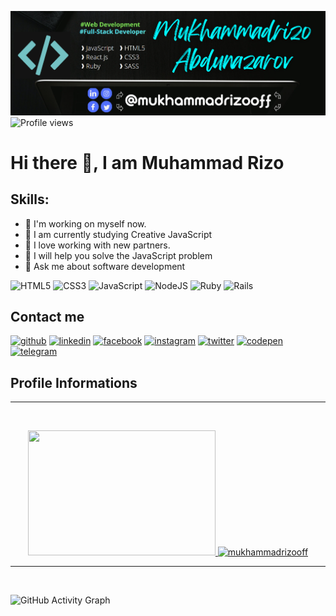 ![I am GitHub Readme Generator's creator](https://github.com/mukhammadrizooff/mukhammadrizooff/blob/main/2022-01-26_02-06-24.png)
![Profile views](https://gpvc.arturio.dev/mukhammadrizooff)  
# Hi there 👋, I am Muhammad Rizo
## Skills: 

- 🔭 I'm working on myself now.
- 🌱 I am currently studying Creative JavaScript
- 👯 I love working with new partners.
- 🤔 I will help you solve the JavaScript problem
- 💬 Ask me about software development

![HTML5](https://img.shields.io/badge/html5-%23E34F26.svg?style=for-the-badge&logo=html5&logoColor=white)
![CSS3](https://img.shields.io/badge/css3-%231572B6.svg?style=for-the-badge&logo=css3&logoColor=white)
![JavaScript](https://img.shields.io/badge/javascript-%23323330.svg?style=for-the-badge&logo=javascript&logoColor=%23F7DF1E)
![NodeJS](https://img.shields.io/badge/node.js-6DA55F?style=for-the-badge&logo=node.js&logoColor=white)
![Ruby](https://img.shields.io/badge/ruby-%23CC342D.svg?style=for-the-badge&logo=ruby&logoColor=white)
![Rails](https://img.shields.io/badge/rails-%23CC0000.svg?style=for-the-badge&logo=ruby-on-rails&logoColor=white)

## Contact me
[<img src='https://cdn.jsdelivr.net/npm/simple-icons@3.0.1/icons/github.svg' alt='github' height='40'>](https://github.com/mukhammadrizooff)  [<img src='https://cdn.jsdelivr.net/npm/simple-icons@3.0.1/icons/linkedin.svg' alt='linkedin' height='40'>](https://www.linkedin.com/in/mukhammadrizooff/)  [<img src='https://cdn.jsdelivr.net/npm/simple-icons@3.0.1/icons/facebook.svg' alt='facebook' height='40'>](https://www.facebook.com/mukhammadrizo.abdunazarov)  [<img src='https://cdn.jsdelivr.net/npm/simple-icons@3.0.1/icons/instagram.svg' alt='instagram' height='40'>](https://www.instagram.com/mukhammadrizooff/)  [<img src='https://cdn.jsdelivr.net/npm/simple-icons@3.0.1/icons/twitter.svg' alt='twitter' height='40'>](https://twitter.com/mukhammadrizooff)  [<img src='https://cdn.jsdelivr.net/npm/simple-icons@3.0.1/icons/codepen.svg' alt='codepen' height='40'>](https://codepen.io/mukhammadrizooff)  [<img src='https://cdn.jsdelivr.net/npm/simple-icons@3.0.1/icons/telegram.svg' alt='telegram' height='40'>](https://t.me/mukhammadrizooff)  

## Profile Informations
<hr>
<br>
<p align="center">
   <a href="https://github.com/mukhammadrizooff">
  <img width="300em" height="200em" src="https://github-readme-stats.vercel.app/api/top-langs/?username=mukhammadrizooff&layout=compact&langs_count=12&theme=graywhite"/>
  <img width="300em" height="200em" src="https://github-readme-stats.vercel.app/api?username=mukhammadrizooff&show_icons=true&theme=default)" alt="mukhammadrizooff" />
  </a>
</p>
<hr>
<br>
 
![GitHub Activity Graph](https://activity-graph.herokuapp.com/graph?username=mukhammadrizooff)  


<!-- Feature Stats

<a href='https://archiveprogram.github.com/'><img src='https://raw.githubusercontent.com/acervenky/animated-github-badges/master/assets/acbadge.gif' width='40' height='40'></a> <a href='https://docs.github.com/en/developers'><img src='https://raw.githubusercontent.com/acervenky/animated-github-badges/master/assets/devbadge.gif' width='40' height='40'></a> <a href='https://github.com/pricing'><img src='https://raw.githubusercontent.com/acervenky/animated-github-badges/master/assets/pro.gif' width='40' height='40'></a> <a href='https://stars.github.com/'><img src='https://raw.githubusercontent.com/acervenky/animated-github-badges/master/assets/starbadge.gif' width='35' height='35'></a> <a href='https://docs.github.com/en/github/supporting-the-open-source-community-with-github-sponsors'><img src='https://raw.githubusercontent.com/acervenky/animated-github-badges/master/assets/sponsorbadge.gif' width='35' height='35'></a> 

[![trophy](https://github-profile-trophy.vercel.app/?username=mukhammadrizooff)](https://github.com/ryo-ma/github-profile-trophy)[<!--](url)

[![Top Langs](https://github-readme-stats.vercel.app/api/top-langs/?username=mukhammadrizooff)](https://github.com/anuraghazra/github-readme-stats)

![GitHub stats](https://github-readme-stats.vercel.app/api?username=mukhammadrizooff&show_icons=true)  

![GitHub Activity Graph](https://activity-graph.herokuapp.com/graph?username=mukhammadrizooff)  

![GitHub metrics](https://metrics.lecoq.io/mukhammadrizooff)  

![GitHub streak stats](https://github-readme-streak-stats.herokuapp.com/?user=mukhammadrizooff)  

![Profile views](https://gpvc.arturio.dev/mukhammadrizooff)  
![Mukhammadrizo's github stats](https://github-readme-stats.vercel.app/api?username=mukhammadrizooff) -->


